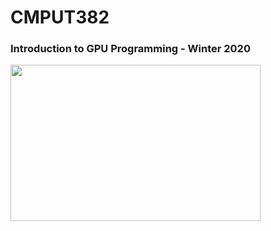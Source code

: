 # CMPUT382
### Introduction to GPU Programming - Winter 2020
<img src="https://upload.wikimedia.org/wikipedia/en/b/b9/Nvidia_CUDA_Logo.jpg" height="250" width="400" >


